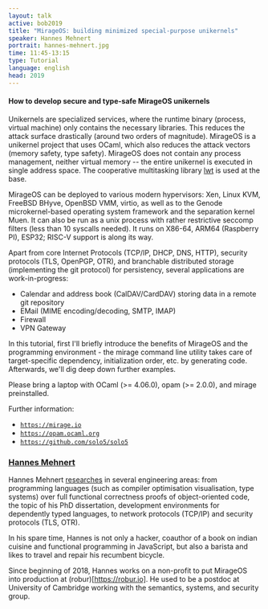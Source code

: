 ```yaml
---
layout: talk
active: bob2019
title: "MirageOS: building minimized special-purpose unikernels"
speaker: Hannes Mehnert
portrait: hannes-mehnert.jpg
time: 11:45-13:15
type: Tutorial
language: english
head: 2019
---
```


#### How to develop secure and type-safe MirageOS unikernels

Unikernels are specialized services, where the runtime binary (process,
virtual machine) only contains the necessary libraries. This reduces the
attack surface drastically (around two orders of magnitude). MirageOS is
a unikernel project that uses OCaml, which also reduces the attack
vectors (memory safety, type safety). MirageOS does not contain any
process management, neither virtual memory -- the entire unikernel is
executed in single address space. The cooperative multitasking library
[lwt](https://github.com/ocsigen/lwt/) is used at the base.

MirageOS can be deployed to various modern hypervisors: Xen, Linux KVM,
FreeBSD BHyve, OpenBSD VMM, virtio, as well as to the Genode
microkernel-based operating system framework and the separation kernel
Muen. It can also be run as a unix process with rather restrictive
seccomp filters (less than 10 syscalls needed). It runs on X86-64, ARM64
(Raspberry PI), ESP32; RISC-V support is along its way.

Apart from core Internet Protocols (TCP/IP, DHCP, DNS, HTTP), security
protocols (TLS, OpenPGP, OTR), and branchable distributed storage
(implementing the git protocol) for persistency, several applications
are work-in-progress:

- Calendar and address book (CalDAV/CardDAV) storing data in a remote
  git repository
- EMail (MIME encoding/decoding, SMTP, IMAP)
- Firewall
- VPN Gateway

In this tutorial, first I'll briefly introduce the benefits of MirageOS
and the programming environment - the mirage command line utility takes
care of target-specific dependency, initialization order, etc. by
generating code. Afterwards, we'll dig deep down further examples.

Please bring a laptop with OCaml (>= 4.06.0), opam (>= 2.0.0), and
mirage preinstalled.

Further information:

- [`https://mirage.io`](https://mirage.io)
- [`https://opam.ocaml.org`](https://opam.ocaml.org)
- [`https://github.com/solo5/solo5`](https://github.com/solo5/solo5)

### [Hannes Mehnert](https://hannes.nqsb.io)

Hannes Mehnert
[researches](https://dblp.uni-trier.de/pers/hd/m/Mehnert:Hannes) in
several engineering areas: from programming languages (such as
compiler optimisation visualisation, type systems) over full
functional correctness proofs of object-oriented code, the topic of
his PhD dissertation, development environments for dependently typed
languages, to network protocols (TCP/IP) and security protocols (TLS,
OTR).

In his spare time, Hannes is not only a hacker, coauthor of a book on
indian cuisine and functional programming in JavaScript, but also a
barista and likes to travel and repair his recumbent bicycle.

Since beginning of 2018, Hannes works on a non-profit to put MirageOS
into production at (robur)[https://robur.io]. He used to be a postdoc
at University of Cambridge working with the semantics, systems, and
security group.

